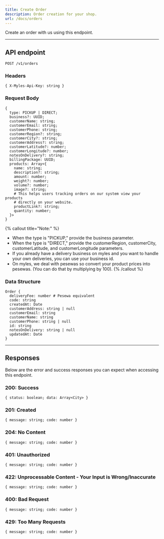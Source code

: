 ```yaml
---
title: Create Order
description: Order creation for your shop.
url: /docs/orders
---
```



Create an order with us using this endpoint.

---

## API endpoint

```shell
POST /v1/orders
```

### Headers

```shell
{ X-Myles-Api-Key: string }
```

### Request Body

```shell
{
  type: PICKUP | DIRECT;
  business?: UUID;
  customerName: string;
  customerEmail: string;
  customerPhone: string;
  customerRegion?: string;
  customerCity?: string;
  customerAddress?: string;
  customerLatitude?: number;
  customerLongitude?: number;
  notesOnDelivery?: string;
  billingPackage: UUID;
  products: Array<{
    name: string;
    description?: string;
    amount: number;
    weight?: number;
    volume?: number;
    image?: string;
    # This helps users tracking orders on our system view your products 
    # directly on your website.
    productLink?: string;
    quantity: number;
  }>
}
```

{% callout title="Note:" %}
- When the type is "PICKUP," provide the business parameter.
- When the type is "DIRECT," provide the customerRegion, customerCity, customerLatitude, and customerLongitude parameters.
- If you already have a delivery business on myles and you want to handle your own deliveries, you can use your business id.
- On myles, we deal with pesewas so convert your product prices into pesewas. (You can do that by multiplying by 100).
{% /callout %}

### Data Structure

```shell
Order {
  deliveryFee: number # Pesewa equivalent
  code: string
  createdAt: Date
  customerAddress: string | null
  customerEmail: string
  customerName: string
  customerPhone: string | null
  id: string
  notesOnDelivery: string | null
  updatedAt: Date
}
```

---

## Responses

Below are the error and success responses you can expect when accessing this endpoint.

### 200: Success

```shell
{ status: boolean; data: Array<City> }
```

### 201: Created

```shell
{ message: string; code: number }
```

### 204: No Content

```shell
{ message: string; code: number }
```

### 401: Unauthorized

```shell
{ message: string; code: number }
```

### 422: Unprocessable Content - Your Input is Wrong/Inaccurate

```shell
{ message: string; code: number }
```

### 400: Bad Request

```shell
{ message: string; code: number }
```

### 429: Too Many Requests

```shell
{ message: string; code: number }
```
